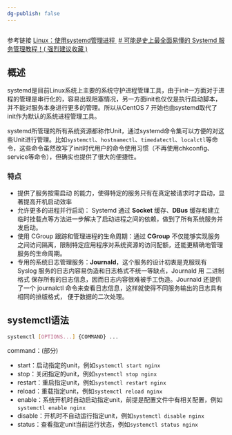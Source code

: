 ```yaml
---
dg-publish: false
---
```

```toc
```
参考链接 
[Linux：使用systemd管理进程 ](https://www.cnblogs.com/Rohn/p/14489587.html)
[# 可能是史上最全面易懂的 Systemd 服务管理教程！( 强烈建议收藏 )](https://cloud.tencent.com/developer/article/1516125)
					


## 概述

systemd是目前Linux系统上主要的系统守护进程管理工具，由于init一方面对于进程的管理是串行化的，容易出现阻塞情况，另一方面init也仅仅是执行启动脚本，并不能对服务本身进行更多的管理。所以从CentOS 7 开始也由systemd取代了init作为默认的系统进程管理工具。

systemd所管理的所有系统资源都称作Unit，通过systemd命令集可以方便的对这些Unit进行管理。比如`systemctl`、`hostnamectl`、`timedatectl`、`localctl`等命令，这些命令虽然改写了init时代用户的命令使用习惯（不再使用chkconfig、service等命令），但确实也提供了很大的便捷性。

### 特点

-   提供了服务按需启动 的能力，使得特定的服务只有在真定被请求时才启动，显著提高开机启动效率
-   允许更多的进程并行启动： Systemd 通过 **Socket** 缓存、**DBus** 缓存和建立临时挂载点等方法进一步解决了启动进程之间的依赖，做到了所有系统服务并发启动。
-   使用 CGroup 跟踪和管理进程的生命周期：通过 **CGroup** 不仅能够实现服务之间访问隔离，限制特定应用程序对系统资源的访问配额，还能更精确地管理服务的生命周期。
-   专用的系统日志管理服务：**Journald**，这个服务的设计初衷是克服现有 Syslog 服务的日志内容易伪造和日志格式不统一等缺点，Journald 用 二进制格式 保存所有的日志信息，因而日志内容很难被手工伪造。Journald 还提供了一个 journalctl 命令来查看日志信息，这样就使得不同服务输出的日志具有相同的排版格式， 便于数据的二次处理。

## systemctl语法

```bash
systemctl [OPTIONS...] {COMMAND} ...
```
command：(部分)
-   start：启动指定的unit，例如`systemctl start nginx`
-   stop：关闭指定的unit，例如`systemctl stop nginx`
-   restart：重启指定unit，例如`systemctl restart nginx`
-   reload：重载指定unit，例如`systemctl reload nginx`
-   enable：系统开机时自动启动指定unit，前提是配置文件中有相关配置，例如`systemctl enable nginx`
-   disable：开机时不自动运行指定unit，例如`systemctl disable nginx`
-   status：查看指定unit当前运行状态，例如`systemctl status nginx`


